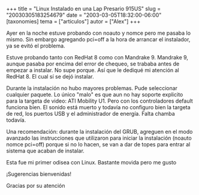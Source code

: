 +++
title = "Linux  Instalado en una Lap Presario 915US"
slug = "20030305183254679"
date = "2003-03-05T18:32:00-06:00"
[taxonomies]
tema = ["articulos"]
autor = ["Alex"]
+++

Ayer en la noche estuve probando con noauto y nomce pero me pasaba lo
mismo. Sin embargo agregando pci=off a la hora de arrancar el
instalador, ya se evitó el problema.

<!-- more -->
Estuve probando tanto con RedHat 8 como con Mandrake 9. Mandrake 9,
aunque pasaba por encima del error de chequeo, se trababa antes de
empezar a instalar. No supe porque. Así que le dediqué mi atención al
RedHat 8. El cual sí se dejó instalar.

Durante la instalación no hubo mayores problemas. Pude seleccionar
cualquier paquete. Lo único "malo" es que aun no hay soporte explicito
para la targeta de video: ATI Mobility U1. Pero con los controladores
default funciona bien. El sonido está muerto y todavía no configuro bien
la targeta de red, los puertos USB y el administrador de energía. Falta
chamba todavía.

Una recomendación: durante la instalación del GRUB, agreguen en el modo
avanzado las instrucciones que utilizaron para iniciar la instalación
(noauto nomce pci=off) porque si no lo hacen, se van a dar de topes para
entrar al sistema que acaban de instalar.

Esta fue mi primer odisea con Linux. Bastante movida pero me gusto

¡Sugerencias bienvenidas!

Gracias por su atención
